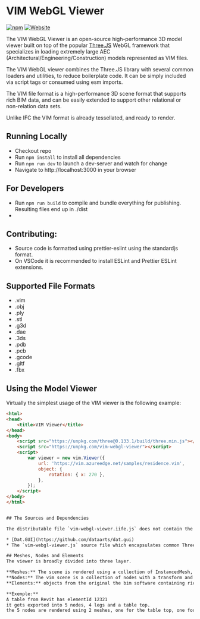 # VIM WebGL Viewer 

[![npm](https://img.shields.io/npm/v/vim-webgl-viewer)](https://npmjs.com/package/vim-webgl-viewer)
[![Website](https://img.shields.io/website?url=https%3A%2F%2Fvimaec.github.io%2Fvim-webgl-viewer)](https://vimaec.github.io/vim-webgl-viewer/)


The VIM WebGL Viewer is an open-source high-performance 3D model viewer built on top of the popular 
[Three.JS](https://threejs.org) WebGL framework that specializes
in loading extremely large AEC (Architectural/Engineering/Construction)
models represented as VIM files.

The VIM WebGL viewer combines the Three.JS library with several common loaders and utilities, to reduce boilerplate code. It can be simply included via script tags or consumed using esm imports.

The VIM file format is a high-performance 3D scene format that supports rich BIM data, and can be easily extended to support 
other relational or non-relation data sets. 

Unlike IFC the VIM format is already tessellated, and ready to render.


## Running Locally

* Checkout repo
* Run `npm install` to install all dependencies
* Run `npm run dev` to launch a dev-server and watch for change 
* Navigate to http://localhost:3000 in your browser

## For Developers

* Run `npm run build` to compile and bundle everything for publishing. Resulting files end up in ./dist
* 

## Contributing:

* Source code is formatted using prettier-eslint using the standardjs format.
* On VSCode it is recommended to install ESLint and Prettier ESLint extensions.

## Supported File Formats 

* .vim
* .obj
* .ply
* .stl 
* .g3d
* .dae 
* .3ds
* .pdb
* .pcb
* .gcode
* .gltf 
* .fbx

## Using the Model Viewer 

Virtually the simplest usage of the VIM viewer is the following example: 

```html
<html>
<head>
    <title>VIM Viewer</title>
</head>
<body>
    <script src="https://unpkg.com/three@0.133.1/build/three.min.js"></script>
    <script src="https://unpkg.com/vim-webgl-viewer"></script>
    <script>
        var viewer = new vim.Viewer({
            url: 'https://vim.azureedge.net/samples/residence.vim',
            object: {
                rotation: { x: 270 },
            },
        });
    </script> 
</body>
</html>


## The Sources and Dependencies

The distributable file `vim-webgl-viewer.iife.js` does not contain the underlying source for [Three.JS](https://threejs.org) to avoid duplication. Please include Three.JS on your own. However, it comes bundled with:

* [Dat.GUI](https://github.com/dataarts/dat.gui)
* The `vim-webgl-viewer.js` source file which encapsulates common Three JS boiler plate

## Meshes, Nodes and Elements  
The viewer is broadly divided into three layer.  

**Meshes:** The scene is rendered using a collection of InstancedMesh, specific object are refered by a (Mesh, instanceIndex) pair.  
**Nodes:** The vim scene is a collection of nodes with a transform and a geometry, each node will result in zero or one object added to Three to be rendered. Nodes are refered by Index.  
**Elements:** objects from the original the bim software containing rich data. Each element can have from 0 to N nodes associated with it. Elements are refered to by Id or Index.  

**Exemple:**  
A table from Revit has elementId 12321  
it gets exported into 5 nodes, 4 legs and a table top.  
the 5 nodes are rendered using 2 meshes, one for the table top, one for all 4 legs.  



